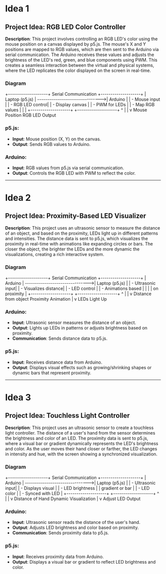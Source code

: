 
# Idea 1

## Project Idea: RGB LED Color Controller

**Description**: This project involves controlling an RGB LED's color using the mouse position on a canvas displayed by p5.js. The mouse's X and Y positions are mapped to RGB values, which are then sent to the Arduino via serial communication. The Arduino receives these values and adjusts the brightness of the LED's red, green, and blue components using PWM. This creates a seamless interaction between the virtual and physical systems, where the LED replicates the color displayed on the screen in real-time.

### Diagram


 +--------------------+       Serial Communication       +--------------------+
 |     Laptop (p5.js) | -------------------------------->|      Arduino       |
 |   - Mouse input     |                                 |   - RGB LED control|
 |   - Display canvas  |                                 |   - PWM for LEDs   |
 |   - Map RGB values  |                                 |                    |
 +--------------------+                                 +--------------------+
            ^                                                         |
            |                                                         v
     Mouse Position                                             RGB LED Output

### p5.js:
- **Input**: Mouse position (X, Y) on the canvas.
- **Output**: Sends RGB values to Arduino.

### Arduino:
- **Input**: RGB values from p5.js via serial communication.
- **Output**: Controls the RGB LED with PWM to reflect the color.

---

# Idea 2

## Project Idea: Proximity-Based LED Visualizer

**Description**: This project uses an ultrasonic sensor to measure the distance of an object, and based on the proximity, LEDs light up in different patterns and intensities. The distance data is sent to p5.js, which visualizes the proximity in real-time with animations like expanding circles or bars. The closer the object, the brighter the LEDs and the more dynamic the visualizations, creating a rich interactive system.

### Diagram


 +--------------------+       Serial Communication       +--------------------+
 |      Arduino       | -------------------------------->|     Laptop (p5.js) |
 |  - Ultrasonic input|                                 | - Visualizes distance|
 |  - LED control     |                                 | - Animations based  |
 |                    |                                 |   on proximity      |
 +--------------------+                                 +--------------------+
            ^                                                         |
            |                                                         v
  Distance from object                                       Proximity Animation
            |
            v
     LEDs Light Up


### Arduino:
- **Input**: Ultrasonic sensor measures the distance of an object.
- **Output**: Lights up LEDs in patterns or adjusts brightness based on proximity.
- **Communication**: Sends distance data to p5.js.

### p5.js:
- **Input**: Receives distance data from Arduino.
- **Output**: Displays visual effects such as growing/shrinking shapes or dynamic bars that represent proximity.

---

# Idea 3

## Project Idea: Touchless Light Controller

**Description**: This project uses an ultrasonic sensor to create a touchless light controller. The distance of a user's hand from the sensor determines the brightness and color of an LED. The proximity data is sent to p5.js, where a visual bar or gradient dynamically represents the LED's brightness and color. As the user moves their hand closer or farther, the LED changes in intensity and hue, with the screen showing a synchronized visualization.

### Diagram


 +--------------------+       Serial Communication       +--------------------+
 |      Arduino       | -------------------------------->|     Laptop (p5.js) |
 |  - Ultrasonic input|                                 | - Displays visual   |
 |  - LED brightness  |                                 |   gradient or bar   |
 |  - LED color       |                                 | - Synced with LED   |
 +--------------------+                                 +--------------------+
            ^                                                         |
            |                                                         v
   Distance of Hand                                            Dynamic Visualization
            |
            v
     Adjust LED Output


### Arduino:
- **Input**: Ultrasonic sensor reads the distance of the user's hand.
- **Output**: Adjusts LED brightness and color based on proximity.
- **Communication**: Sends proximity data to p5.js.

### p5.js:
- **Input**: Receives proximity data from Arduino.
- **Output**: Displays a visual bar or gradient to reflect LED brightness and color.
